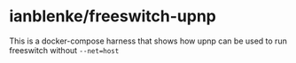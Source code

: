 # ianblenke/freeswitch-upnp

This is a docker-compose harness that shows how upnp can be used to run freeswitch without `--net=host`

